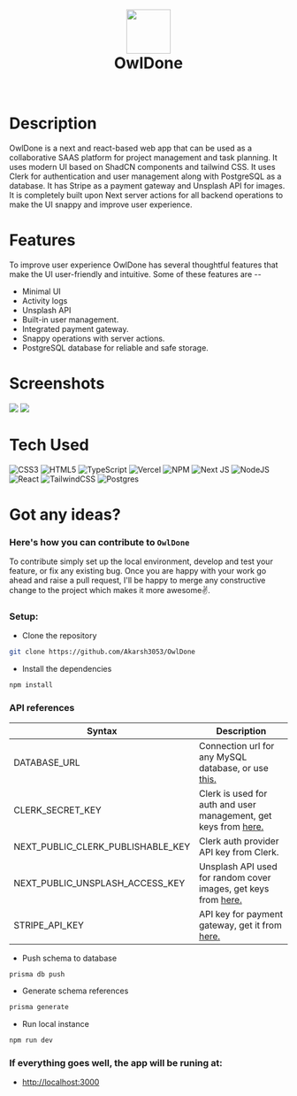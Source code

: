 <div align="center">
      <h1> <img src="https://blogger.googleusercontent.com/img/b/R29vZ2xl/AVvXsEiUf4Ug7JGUgHOF3tij14aE9c_YUNOgaIW4r5166CEW1QH570P1v40Z12lnUppsXUrkoYsVWPr7bjHZf17jzfvoaO0_ty4DFHvel71f6kfElDINTmRgm6UCeOBLatkzSIn8-rswXO436PLcbl7kgkAh7cmvIgnpzKBcujSFjaCIA-pfbcRu3rGUL6Jctvw/s320/owldone.jpg" width="80px"><br/>OwlDone</h1>
     </div>
<p align="center"> <a href="https://www.onlyakarsh.com/" target="_blank"><img alt="" src="https://img.shields.io/badge/Website-EA4C89?style=normal&logo=dribbble&logoColor=white" style="vertical-align:center" /></a> <a href="https://twitter.com/only_akarsh" target="_blank"><img alt="" src="https://img.shields.io/badge/Twitter-1DA1F2?style=normal&logo=twitter&logoColor=white" style="vertical-align:center" /></a> <a href="https://www.instagram.com/mayank__arc" target="_blank"><img alt="" src="https://img.shields.io/badge/Instagram-E4405F?style=normal&logo=instagram&logoColor=white" style="vertical-align:center" /></a> <a href="https://www.linkedin.com/in/akarsh3053/}" target="_blank"><img alt="" src="https://img.shields.io/badge/LinkedIn-0077B5?style=normal&logo=linkedin&logoColor=white" style="vertical-align:center" /></a> </p>

# Description

OwlDone is a next and react-based web app that can be used as a collaborative SAAS platform for project management and task planning. It uses modern UI based on ShadCN components and tailwind CSS. It uses Clerk for authentication and user management along with PostgreSQL as a database. It has Stripe as a payment gateway and Unsplash API for images. It is completely built upon Next server actions for all backend operations to make the UI snappy and improve user experience.

# Features

To improve user experience OwlDone has several thoughtful features that make the UI user-friendly and intuitive. Some of these features are --

- Minimal UI
- Activity logs
- Unsplash API
- Built-in user management.
- Integrated payment gateway.
- Snappy operations with server actions.
- PostgreSQL database for reliable and safe storage.

# Screenshots

<img src="https://blogger.googleusercontent.com/img/b/R29vZ2xl/AVvXsEhUiCSBFKXi1w5tabth7noVfR3oK3IgTZS8RHIL_JFB15j2wsW-8oIQIudNPNRPvbjxTAe2tpxCYW9P8ArvEDWdzWKkdDakb6xAz2uirZK4_8o5AM0qJC34MrWoKpf1hAe1E1FN6JMA82f4k_ylLitru8q371t4I57m2S61-cxp_WbkDnD-ypOBGF0eMGc/s16000/Home.png"> <img src="https://blogger.googleusercontent.com/img/b/R29vZ2xl/AVvXsEgy7al870ReO49K5WLXfdZh8e-T9M5RSVwp_N654Vt9_gxULDWd8tyaW07hBNgHL4ZJlPaOS0V1UwF3b9S-J8RHI_9XElKS9g_MWBi1Toz40wlP4NO3rhD5hGwBsJoitfCWKKHNOBXbUXxyakpqdF3JVtTz-m0QXZUI1NncAniN31XwoAIaXufrscnuQuY/s16000/Board.png">

# Tech Used

![CSS3](https://img.shields.io/badge/css3-%231572B6.svg?style=for-the-badge&logo=css3&logoColor=white) ![HTML5](https://img.shields.io/badge/html5-%23E34F26.svg?style=for-the-badge&logo=html5&logoColor=white) ![TypeScript](https://img.shields.io/badge/typescript-%23007ACC.svg?style=for-the-badge&logo=typescript&logoColor=white) ![Vercel](https://img.shields.io/badge/vercel-%23000000.svg?style=for-the-badge&logo=vercel&logoColor=white) ![NPM](https://img.shields.io/badge/NPM-%23000000.svg?style=for-the-badge&logo=npm&logoColor=white) ![Next JS](https://img.shields.io/badge/Next-black?style=for-the-badge&logo=next.js&logoColor=white) ![NodeJS](https://img.shields.io/badge/node.js-6DA55F?style=for-the-badge&logo=node.js&logoColor=white) ![React](https://img.shields.io/badge/react-%2320232a.svg?style=for-the-badge&logo=react&logoColor=%2361DAFB) ![TailwindCSS](https://img.shields.io/badge/tailwindcss-%2338B2AC.svg?style=for-the-badge&logo=tailwind-css&logoColor=white) ![Postgres](https://img.shields.io/badge/postgres-%23316192.svg?style=for-the-badge&logo=postgresql&logoColor=white)

# Got any ideas?

### Here's how you can contribute to `OwlDone`

To contribute simply set up the local environment, develop and test your feature, or fix any existing bug. Once you are happy with your work go ahead and raise a pull request, I'll be happy to merge any constructive change to the project which makes it more awesome✌️.

### Setup:

- Clone the repository

```bash
git clone https://github.com/Akarsh3053/OwlDone
```

- Install the dependencies

```bash
npm install
```

### API references

| Syntax                            | Description                                                                                                  |
| --------------------------------- | ------------------------------------------------------------------------------------------------------------ |
| DATABASE_URL                      | Connection url for any MySQL database, or use <a href="https://neon.tech/">this.</a>                         |
| CLERK_SECRET_KEY                  | Clerk is used for auth and user management, get keys from <a href="https://dashboard.clerk.com/">here.</a>   |
| NEXT_PUBLIC_CLERK_PUBLISHABLE_KEY | Clerk auth provider API key from Clerk.                                                                      |
| NEXT_PUBLIC_UNSPLASH_ACCESS_KEY   | Unsplash API used for random cover images, get keys from <a href="https://unsplash.com/developers">here.</a> |
| STRIPE_API_KEY                    | API key for payment gateway, get it from <a href="https://docs.stripe.com/api">here.</a>                     |

- Push schema to database

```bash
prisma db push
```

- Generate schema references

```bash
prisma generate
```

- Run local instance

```bash
npm run dev
```

### If everything goes well, the app will be runing at:

- <a href="http://localhost:3000">http://localhost:3000</a>
